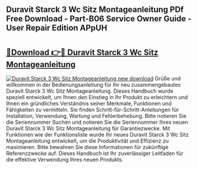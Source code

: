 ## Duravit Starck 3 Wc Sitz Montageanleitung PDf Free Download - Part-B06 Service Owner Guide - User Repair Edition APpUH

# <h2><a href="http://df8ri0i.blite.top/?on=Duravit+Starck+3+Wc+Sitz+Montageanleitung">🔗Download 👉🔴 Duravit Starck 3 Wc Sitz Montageanleitung</a></h2>

[![Duravit Starck 3 Wc Sitz Montageanleitung new download](https://i.imgur.com/lujVjoI.png)](http://df8ri0i.blite.top/?on=Duravit+Starck+3+Wc+Sitz+Montageanleitung)
Grüße und willkommen in der Bedienungsanleitung für Ihr neu zusammengebautes Duravit Starck 3 Wc Sitz Montageanleitung. Dieses Handbuch wurde speziell entwickelt, um Ihnen den Einstieg in Ihr Produkt zu erleichtern und Ihnen ein gründliches Verständnis seiner Merkmale, Funktionen und Fähigkeiten zu vermitteln. Sie finden Schritt-für-Schritt-Anleitungen für Installation, Verwendung, Wartung und Fehlerbehebung. Bitte notieren Sie die Seriennummer Suchen und notieren Sie die Seriennummer Ihres neuen Duravit Starck 3 Wc Sitz Montageanleitung für Garantiezwecke. Mit Funktionen wie der Funktionsliste wurde Ihr neues Duravit Starck 3 Wc Sitz Montageanleitung entwickelt, um die Produktivität und Effizienz zu maximieren. Bitte bewahren Sie diese Informationen für zukünftige Referenzzwecke auf. Dieses Handbuch ist Ihr zuverlässiger Leitfaden für die effektive Verwendung Ihres neuen Produkts.
